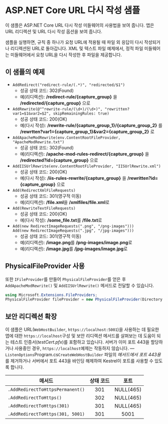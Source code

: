 # <a name="aspnet-core-url-rewriting-sample"></a>ASP.NET Core URL 다시 작성 샘플

이 샘플은 ASP.NET Core URL 다시 작성 미들웨어의 사용법을 보여 줍니다. 앱은 URL 리디렉션 및 URL 다시 작성 옵션을 보여 줍니다.

샘플을 실행하면, 규칙 중 하나가 요청 URL에 적용될 때 파일 외 응답이 다시 작성되거나 리디렉션된 URL로 돌아갑니다. XML 및 텍스트 파일 예제에서, 정적 파일 미들웨어는 미들웨어에서 요청 URL을 다시 작성한 후 파일을 제공합니다.

## <a name="examples-in-this-sample"></a>이 샘플의 예제

* `AddRedirect("redirect-rule/(.*)", "redirected/$1")`
  - 성공 상태 코드: 302(Found)
  - 예(리디렉션): **/redirect-rule/{capture_group}** 을 **/redirected/{capture_group}** 으로
* `AddRewrite(@"^rewrite-rule/(\d+)/(\d+)", "rewritten?var1=$1&var2=$2", skipRemainingRules: true)`
  - 성공 상태 코드: 200(OK)
  - 예(다시 작성): **/rewrite-rule/{capture_group_1}/{capture_group_2}** 를 **/rewrtten?var1={capture_group_1}&var2={capture_group_2}** 로
* `AddApacheModRewrite(env.ContentRootFileProvider, "ApacheModRewrite.txt")`
  - 성공 상태 코드: 302(Found)
  - 예(리디렉션): **/apache-mod-rules-redirect/{capture_group}** 을 **/redirected?id={capture_group}** 으로
* `AddIISUrlRewrite(env.ContentRootFileProvider, "IISUrlRewrite.xml")`
  - 성공 상태 코드: 200(OK)
  - 예(다시 작성): **/iis-rules-rewrite/{capture_group}** 을 **/rewritten?id={capture_group}** 으로
* `Add(RedirectXmlFileRequests)`
  - 성공 상태 코드: 301(영구적 이동)
  - 예(리디렉션): **/file.xml**을 **/xmlfiles/file.xml**로
* `Add(RewriteTextFileRequests)`
  - 성공 상태 코드: 200(OK)
  - 예(다시 작성): **/some_file.txt**를 **/file.txt**로
* `Add(new RedirectImageRequests(".png", "/png-images")))`<br>`Add(new RedirectImageRequests(".jpg", "/jpg-images")))`
  - 성공 상태 코드: 301(영구적 이동)
  - 예(리디렉션): **/image.png**를 **/png-images/image.png**로
  - 예(리디렉션): **/image.jpg**를 **/jpg-images/image.jpg**로

## <a name="use-a-physicalfileprovider"></a>PhysicalFileProvider 사용

또한 `IFileProvider`를 만들어 `PhysicalFileProvider`를 얻은 후 `AddApacheModRewrite()` 및 `AddIISUrlRewrite()` 메서드로 전달할 수 있습니다.

```csharp
using Microsoft.Extensions.FileProviders;
PhysicalFileProvider fileProvider = new PhysicalFileProvider(Directory.GetCurrentDirectory());
```

## <a name="secure-redirection-extensions"></a>보안 리디렉션 확장

이 샘플은 URL(`WebHostBuilder`, `https://localhost:5001`)을 사용하는 데 필요한 앱에 대한 `https://localhost`구성 및 보안 리디렉션 메서드를 살펴보는 데 도움이 되는 테스트 인증서(*testCert.pfx*)를 포함하고 있습니다. 서버가 이미 포트 443을 할당하거나 사용중인 경우, `https://localhost`예제는 작동하지 않습니다. &mdash;`ListenOptions`Program.cs`CreateWebHostBuilder` 파일의 *메서드에서 포트 443용* 를 제거하거나 서버에서 포트 443을 바인딩 해제하여 Kestrel이 포트를 사용할 수 있도록 합니다.

| 메서드                           | 상태 코드 |    포트    |
| -------------------------------- | :---------: | :--------: |
| `.AddRedirectToHttpsPermanent()` |     301     | NULL(465) |
| `.AddRedirectToHttps()`          |     302     | NULL(465) |
| `.AddRedirectToHttps(301)`       |     301     | NULL(465) |
| `.AddRedirectToHttps(301, 5001)` |     301     |    5001    |

